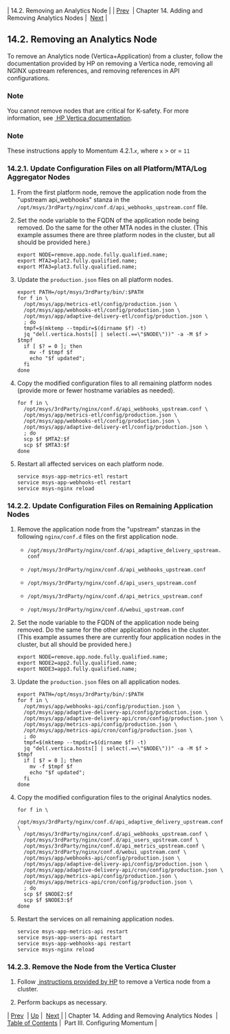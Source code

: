 | 14.2. Removing an Analytics Node |
| [Prev](add_remove_analytics_nodes)  | Chapter 14. Adding and Removing Analytics Nodes |  [Next](p.configuration) |

## 14.2. Removing an Analytics Node

To remove an Analytics node (Vertica+Application) from a cluster, follow the documentation provided by HP on removing a Vertica node, removing all NGINX upstream references, and removing references in API configurations.

### Note

You cannot remove nodes that are critical for K-safety. For more information, see [ HP Vertica documentation](https://my.vertica.com/docs/7.1.x/HTML/Content/Authoring/Glossary/K-Safety.htm).

### Note

These instructions apply to Momentum 4.2.1.*`x`*, where `x` > or = `11`

### 14.2.1. Update Configuration Files on all Platform/MTA/Log Aggregator Nodes

1.  From the first platform node, remove the application node from the "upstream api_webhooks" stanza in the `/opt/msys/3rdParty/nginx/conf.d/api_webhooks_upstream.conf` file.

2.  Set the node variable to the FQDN of the application node being removed. Do the same for the other MTA nodes in the cluster. (This example assumes there are three platform nodes in the cluster, but all should be provided here.)

    ```
    export NODE=remove.app.node.fully.qualified.name;
    export MTA2=plat2.fully.qualified.name;
    export MTA3=plat3.fully.qualified.name;
    ```

3.  Update the `production.json` files on all platform nodes.

    ```
    export PATH=/opt/msys/3rdParty/bin/:$PATH
    for f in \
      /opt/msys/app/metrics-etl/config/production.json \
      /opt/msys/app/webhooks-etl/config/production.json \
      /opt/msys/app/adaptive-delivery-etl/config/production.json \
      ; do
      tmpf=$(mktemp --tmpdir=$(dirname $f) -t)
      jq "del(.vertica.hosts[] | select(.==\"$NODE\"))" -a -M $f > $tmpf
      if [ $? = 0 ]; then
        mv -f $tmpf $f
        echo "$f updated";
      fi
    done
    ```

4.  Copy the modified configuration files to all remaining platform nodes (provide more or fewer hostname variables as needed).

    ```
    for f in \
      /opt/msys/3rdParty/nginx/conf.d/api_webhooks_upstream.conf \
      /opt/msys/app/metrics-etl/config/production.json \
      /opt/msys/app/webhooks-etl/config/production.json \
      /opt/msys/app/adaptive-delivery-etl/config/production.json \
      ; do
      scp $f $MTA2:$f
      scp $f $MTA3:$f
    done
    ```

5.  Restart all affected services on each platform node.

    ```
    service msys-app-metrics-etl restart
    service msys-app-webhooks-etl restart
    service msys-nginx reload
    ```

### 14.2.2. Update Configuration Files on Remaining Application Nodes

1.  Remove the application node from the "upstream" stanzas in the following `nginx/conf.d` files on the first application node.

    *   `/opt/msys/3rdParty/nginx/conf.d/api_adaptive_delivery_upstream.conf`

    *   `/opt/msys/3rdParty/nginx/conf.d/api_webhooks_upstream.conf`

    *   `/opt/msys/3rdParty/nginx/conf.d/api_users_upstream.conf`

    *   `/opt/msys/3rdParty/nginx/conf.d/api_metrics_upstream.conf`

    *   `/opt/msys/3rdParty/nginx/conf.d/webui_upstream.conf`

2.  Set the node variable to the FQDN of the application node being removed. Do the same for the other application nodes in the cluster. (This example assumes there are currently four application nodes in the cluster, but all should be provided here.)

    ```
    export NODE=remove.app.node.fully.qualified.name; 
    export NODE2=app2.fully.qualified.name; 
    export NODE3=app3.fully.qualified.name;
    ```

3.  Update the `production.json` files on all application nodes.

    ```
    export PATH=/opt/msys/3rdParty/bin/:$PATH
    for f in \
      /opt/msys/app/webhooks-api/config/production.json \
      /opt/msys/app/adaptive-delivery-api/config/production.json \
      /opt/msys/app/adaptive-delivery-api/cron/config/production.json \
      /opt/msys/app/metrics-api/config/production.json \
      /opt/msys/app/metrics-api/cron/config/production.json \
      ; do
      tmpf=$(mktemp --tmpdir=$(dirname $f) -t)
      jq "del(.vertica.hosts[] | select(.==\"$NODE\"))" -a -M $f > $tmpf
      if [ $? = 0 ]; then
        mv -f $tmpf $f
        echo "$f updated";
      fi
    done
    ```

4.  Copy the modified configuration files to the original Analytics nodes.

    ```
    for f in \
      /opt/msys/3rdParty/nginx/conf.d/api_adaptive_delivery_upstream.conf \
      /opt/msys/3rdParty/nginx/conf.d/api_webhooks_upstream.conf \
      /opt/msys/3rdParty/nginx/conf.d/api_users_upstream.conf \
      /opt/msys/3rdParty/nginx/conf.d/api_metrics_upstream.conf \
      /opt/msys/3rdParty/nginx/conf.d/webui_upstream.conf \
      /opt/msys/app/webhooks-api/config/production.json \
      /opt/msys/app/adaptive-delivery-api/config/production.json \
      /opt/msys/app/adaptive-delivery-api/cron/config/production.json \
      /opt/msys/app/metrics-api/config/production.json \
      /opt/msys/app/metrics-api/cron/config/production.json \
      ; do
      scp $f $NODE2:$f
      scp $f $NODE3:$f
    done
    ```

5.  Restart the services on all remaining application nodes.

    ```
    service msys-app-metrics-api restart
    service msys-app-users-api restart
    service msys-app-webhooks-api restart
    service msys-nginx reload
    ```

### 14.2.3. Remove the Node from the Vertica Cluster

1.  Follow [ instructions provided by HP](https://my.vertica.com/docs/7.1.x/HTML/Content/Authoring/AdministratorsGuide/ManageNodes/RemovingNodesFromADatabase.htm) to remove a Vertica node from a cluster.

2.  Perform backups as necessary.

| [Prev](add_remove_analytics_nodes)  | [Up](add_remove_analytics_nodes) |  [Next](p.configuration) |
| Chapter 14. Adding and Removing Analytics Nodes  | [Table of Contents](index) |  Part III. Configuring Momentum |

